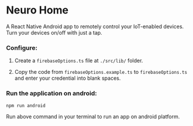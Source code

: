 # Neuro Home

A React Native Android app to remotely control your IoT-enabled devices. Turn your devices on/off with just a tap.

### Configure:

1. Create a `firebaseOptions.ts` file at `./src/lib/` folder.

2. Copy the code from `firebaseOptions.example.ts` to `firebaseOptions.ts` and enter your credential into blank spaces.

### Run the application on android:

```
npm run android
```

Run above command in your terminal to run an app on android platform.
